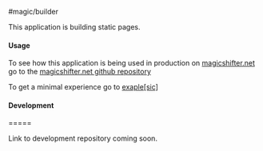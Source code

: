 #magic/builder

This application is building static pages.

#### Usage
To see how this application is being used in production on
[magicshifter.net](http://magicshifter.net) go to the
[magicshifter.net github repository](https://github.com/magicshifter/magicshifter.net)

To get a minimal experience go to
[exaple[sic]](https://github.com/magic/exaple.org)


#### Development
=====

Link to development repository coming soon.
